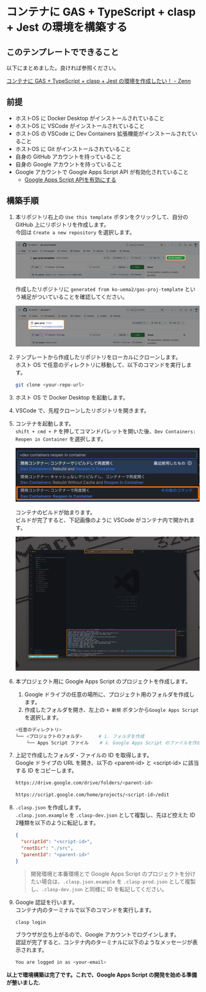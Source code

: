 <!--
Copyright 2025 ko-uema2

Licensed under the Apache License, Version 2.0 (the "License");
you may not use this file except in compliance with the License.
You may obtain a copy of the License at

      http://www.apache.org/licenses/LICENSE-2.0

Unless required by applicable law or agreed to in writing, software
distributed under the License is distributed on an "AS IS" BASIS,
WITHOUT WARRANTIES OR CONDITIONS OF ANY KIND, either express or implied.
See the License for the specific language governing permissions and
limitations under the License.
-->
# コンテナに GAS + TypeScript + clasp + Jest の環境を構築する

## このテンプレートでできること

以下にまとめました。良ければ参照ください。

[コンテナに GAS + TypeScript + clasp + Jest の環境を作成したい！ - Zenn](https://zenn.dev/ko_uema2/articles/c0d5731ec64eef)

## 前提

- ホストOS に Docker Desktop がインストールされていること
- ホストOS に VSCode がインストールされていること
- ホストOS の VSCode に Dev Containers 拡張機能がインストールされていること
- ホストOS に Git がインストールされていること
- 自身の GitHub アカウントを持っていること
- 自身の Google アカウントを持っていること
- Google アカウントで Google Apps Script API が有効化されていること
  - [Google Apps Script APIを有効にする](https://zenn.dev/cordelia/articles/3107aaf8b7a3d6#google-apps-script-api%E3%82%92%E6%9C%89%E5%8A%B9%E3%81%AB%E3%81%99%E3%82%8B)

## 構築手順

1. 本リポジトリ右上の `Use this template` ボタンをクリックして、自分の GitHub 上にリポジトリを作成します。  
    今回は `Create a new repository` を選択します。

    ![](./doc/img/CleanShot%202025-04-19%20at%2005.35.15.png)

    作成したリポジトリに `generated from ko-uema2/gas-proj-template` という補足がついていることを確認してください。

    ![](./doc/img/CleanShot%202025-04-19%20at%2005.39.49.png)

1. テンプレートから作成したリポジトリをローカルにクローンします。  
    ホスト OS で任意のディレクトリに移動して、以下のコマンドを実行します。

    ```bash
    git clone <your-repo-url>
    ```

1. ホスト OS で Docker Desktop を起動します。

1. VSCode で、先程クローンしたリポジトリを開きます。

1. コンテナを起動します。  
    `shift + cmd + P` を押してコマンドパレットを開いた後、`Dev Containers: Reopen in Container` を選択します。

    ![](./doc/img/CleanShot%202025-04-19%20at%2006.13.30.png)

    コンテナのビルドが始まります。  
    ビルドが完了すると、下記画像のように VSCode がコンテナ内で開かれます。

    ![](./doc/img/CleanShot%202025-04-19%20at%2006.38.35.png)

1. 本プロジェクト用に Google Apps Script のプロジェクトを作成します。

    1. Google ドライブの任意の場所に、プロジェクト用のフォルダを作成します。  
    1. 作成したフォルダを開き、左上の `+ 新規` ボタンから`Google Apps Script` を選択します。

    ```bash
    <任意のディレクトリ>
    └── <プロジェクトのフォルダ>      # i. フォルダを作成
        └── Apps Script ファイル    # ⅱ. Google Apps Script のファイルを作成
    ```

1. 上記で作成したフォルダ・ファイルの ID を取得します。  
    Google ドライブの URL を開き、以下の \<parent-id\> と \<script-id\> に該当する ID をコピーします。

    ```bash
    https://drive.google.com/drive/folders/<parent-id>
    ```

    ```bash
    https://script.google.com/home/projects/<script-id>/edit
    ```

1. `.clasp.json` を作成します。  
    `.clasp.json.example` を `.clasp-dev.json` として複製し、先ほど控えた ID 2種類を以下のように転記します。

    ```json
    {
      "scriptId": "<script-id>",
      "rootDir": "./src",
      "parentId": "<parent-id>"
    }
    ```

    > 開発環境と本番環境とで Google Apps Script のプロジェクトを分けたい場合は、`.clasp.json.example` を `.clasp-prod.json` として複製し、`.clasp-dev.json` と同様に ID を転記してください。

1. Google 認証を行います。  
    コンテナ内のターミナルで以下のコマンドを実行します。

    ```bash
    clasp login
    ```

    ブラウザが立ち上がるので、Google アカウントでログインします。  
    認証が完了すると、コンテナ内のターミナルに以下のようなメッセージが表示されます。

    ```bash
    You are logged in as <your-email>
    ```

**以上で環境構築は完了です。これで、Google Apps Script の開発を始める準備が整いました.**
